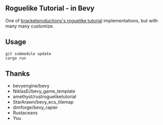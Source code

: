 ## Roguelike Tutorial - in Bevy

One of [bracketproductions's roguelike tutorial](https://bfnightly.bracketproductions.com/) implementations, but with many many customize.

## Usage
```
git submodule update
cargo run
```

## Thanks
* bevyengine/bevy
* NiklasEi/bevy_game_template
* amethyst/rustrogueliketutorial
* StarArawn/bevy_ecs_tilemap
* dimforge/bevy_rapier
* Rustaceans
* You